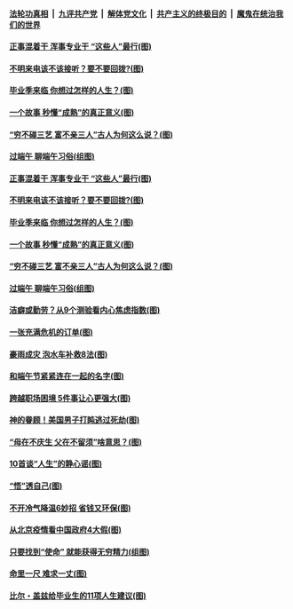 

####  [法轮功真相](../../../../basic/blob/master/README.md?t=06261731) &nbsp;|&nbsp; [九评共产党](../../../../9ping.md/blob/master/README.md?t=06261731) &nbsp;|&nbsp; [解体党文化](../../../../jtdwh.md/blob/master/README.md?t=06261731)  &nbsp;|&nbsp; [共产主义的终极目的](../../../../gczydzjmd.md/blob/master/README.md?t=06261731) &nbsp;|&nbsp; [魔鬼在统治我们的世界](../../../../mgztzwmdsj.md/blob/master/README.md?t=06261731) 

#### [正事混着干 浑事专业干 “这些人”最行(图)](../pages/p8/937732.md?t=06261731) 

#### [不明来电该不该接听？要不要回拨?(图)](../pages/p8/936929.md?t=06261731) 

#### [毕业季来临 你想过怎样的人生？(图)](../pages/p8/937661.md?t=06261731) 

#### [一个故事 秒懂“成熟”的真正意义(图)](../pages/p8/936405.md?t=06261731) 

#### [“穷不碰三艺 富不亲三人”古人为何这么说？(图)](../pages/p8/937602.md?t=06261731) 

#### [过端午 聊端午习俗(组图)](../pages/p8/937246.md?t=06261731) 

#### [正事混着干 浑事专业干 “这些人”最行(图)](../pages/p8/937732.md?t=06261731) 

#### [不明来电该不该接听？要不要回拨?(图)](../pages/p8/936929.md?t=06261731) 

#### [毕业季来临 你想过怎样的人生？(图)](../pages/p8/937661.md?t=06261731) 

#### [一个故事 秒懂“成熟”的真正意义(图)](../pages/p8/936405.md?t=06261731) 

#### [“穷不碰三艺 富不亲三人”古人为何这么说？(图)](../pages/p8/937602.md?t=06261731) 

#### [过端午 聊端午习俗(组图)](../pages/p8/937246.md?t=06261731) 

#### [洁癖或勤劳？从9个测验看内心焦虑指数(图)](../pages/p8/937558.md?t=06261731) 

#### [一张充满危机的订单(图)](../pages/p8/936981.md?t=06261731) 

#### [豪雨成灾 泡水车补救8法(图)](../pages/p8/937526.md?t=06261731) 

#### [和端午节紧紧连在一起的名字(图)](../pages/p8/937448.md?t=06261731) 

#### [跨越职场困境 5件事让心更强大(图)](../pages/p8/937375.md?t=06261731) 

#### [神的眷顾！美国男子打盹逃过死劫(图)](../pages/p8/936985.md?t=06261731) 

#### [“母在不庆生 父在不留须”啥意思？(图)](../pages/p8/937234.md?t=06261731) 

#### [10首谈“人生”的静心谣(图)](../pages/p8/936965.md?t=06261731) 

#### [“悟”透自己(图)](../pages/p8/936972.md?t=06261731) 

#### [不开冷气降温6妙招 省钱又环保(图)](../pages/p8/937329.md?t=06261731) 

#### [从北京疫情看中国政府4大假(图)](../pages/p8/937196.md?t=06261731) 

#### [只要找到“使命” 就能获得无穷精力(组图)](../pages/p8/937159.md?t=06261731) 

#### [命里一尺 难求一丈(图)](../pages/p8/936782.md?t=06261731) 

#### [比尔・盖兹给毕业生的11项人生建议(图)](../pages/p8/936231.md?t=06261731) 


